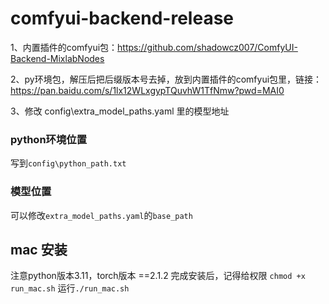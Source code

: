 # comfyui-backend-release


1、内置插件的comfyui包：https://github.com/shadowcz007/ComfyUI-Backend-MixlabNodes

2、py环境包，解压后把后缀版本号去掉，放到内置插件的comfyui包里，链接：https://pan.baidu.com/s/1lx12WLxgypTQuvhW1TfNmw?pwd=MAI0 

3、修改 config\extra_model_paths.yaml 里的模型地址



### python环境位置
写到```config\python_path.txt```


### 模型位置
可以修改```extra_model_paths.yaml```的```base_path```


<!-- ### custom_nodes位置
修改```extra_model_paths.yaml```的 ```other_ui``` 里的```base_path``` -->


## mac 安装
注意python版本3.11，torch版本 ==2.1.2 
完成安装后，记得给权限 ```chmod +x run_mac.sh```
运行```./run_mac.sh```
